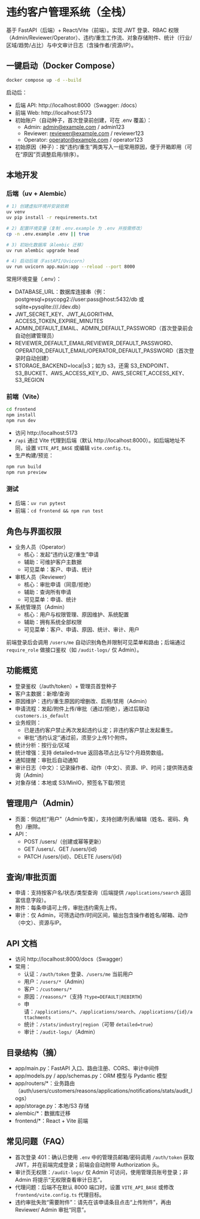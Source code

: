 # 违约客户管理系统（全栈）

基于 FastAPI（后端）+ React/Vite（前端）。实现 JWT 登录、RBAC 权限（Admin/Reviewer/Operator）、违约/重生工作流、对象存储附件、统计（行业/区域/趋势/占比）与中文审计日志（含操作者/资源/IP）。

## 一键启动（Docker Compose）

```bash
docker compose up -d --build
```

启动后：
- 后端 API: http://localhost:8000（Swagger: /docs）
- 前端 Web: http://localhost:5173
- 初始账户（自动种子，首次登录前创建，可在 .env 覆盖）：
	- Admin: admin@example.com / admin123
	- Reviewer: reviewer@example.com / reviewer123
	- Operator: operator@example.com / operator123
 - 初始原因（种子）：按“违约/重生”两类写入一组常用原因，便于开箱即用（可在“原因”页调整启用/排序）。

## 本地开发

### 后端（uv + Alembic）

```bash
# 1) 创建虚拟环境并安装依赖
uv venv
uv pip install -r requirements.txt

# 2) 配置环境变量（复制 .env.example 为 .env 并按需修改）
cp -n .env.example .env || true

# 3) 初始化数据库（Alembic 迁移）
uv run alembic upgrade head

# 4) 启动后端（FastAPI/Uvicorn）
uv run uvicorn app.main:app --reload --port 8000
```

常用环境变量（.env）：
- DATABASE_URL：数据库连接串（例：postgresql+psycopg2://user:pass@host:5432/db 或 sqlite+pysqlite:///./dev.db）
- JWT_SECRET_KEY、JWT_ALGORITHM、ACCESS_TOKEN_EXPIRE_MINUTES
- ADMIN_DEFAULT_EMAIL、ADMIN_DEFAULT_PASSWORD（首次登录前会自动创建管理员）
 - REVIEWER_DEFAULT_EMAIL/REVIEWER_DEFAULT_PASSWORD、OPERATOR_DEFAULT_EMAIL/OPERATOR_DEFAULT_PASSWORD（首次登录时自动创建）
- STORAGE_BACKEND=local|s3；如为 s3，还需 S3_ENDPOINT、S3_BUCKET、AWS_ACCESS_KEY_ID、AWS_SECRET_ACCESS_KEY、S3_REGION

### 前端（Vite）

```bash
cd frontend
npm install
npm run dev
```

- 访问 http://localhost:5173
- `/api` 通过 Vite 代理到后端（默认 http://localhost:8000）。如后端地址不同，设置 `VITE_API_BASE` 或编辑 `vite.config.ts`。
- 生产构建/预览：

```bash
npm run build
npm run preview
```

### 测试
- 后端：`uv run pytest`
- 前端：`cd frontend && npm run test`

## 角色与界面权限

- 业务人员（Operator）
	- 核心：发起“违约认定/重生”申请
	- 辅助：可维护客户主数据
	- 可见菜单：客户、申请、统计
- 审核人员（Reviewer）
	- 核心：审批申请（同意/拒绝）
	- 辅助：查询所有申请
	- 可见菜单：申请、统计
- 系统管理员（Admin）
	- 核心：用户与权限管理、原因维护、系统配置
	- 辅助：拥有系统全部权限
	- 可见菜单：客户、申请、原因、统计、审计、用户

前端登录后会调用 `/users/me` 自动识别角色并限制可见菜单和路由；后端通过 `require_role` 做接口鉴权（如 `/audit-logs/` 仅 Admin）。

## 功能概览
- 登录鉴权（/auth/token）+ 管理员首登种子
- 客户主数据：新增/查询
- 原因维护：违约/重生原因的增删改、启用/禁用（Admin）
- 申请流程：发起/附件上传/审批（通过/拒绝），通过后联动 `customers.is_default`
- 业务规则：
	- 已是违约客户禁止再次发起违约认定；非违约客户禁止发起重生。
	- 审批“违约认定”通过前，须至少上传1个附件。
- 统计分析：按行业/区域
- 统计增强：支持 detailed=true 返回各项占比与12个月趋势数组。
- 通知提醒：审批后自动通知
- 审计日志（中文）：记录操作者、动作（中文）、资源、IP、时间；提供筛选查询（Admin）
- 对象存储：本地或 S3/MinIO，预签名下载/预览

## 管理用户（Admin）
- 页面：侧边栏“用户”（Admin专属），支持创建/列表/编辑（姓名、密码、角色）/删除。
- API：
	- POST /users/（创建或幂等更新）
	- GET /users/、GET /users/{id}
	- PATCH /users/{id}、DELETE /users/{id}

## 查询/审批页面
- 申请：支持按客户名/状态/类型查询（后端提供 `/applications/search` 返回富信息字段）。
- 附件：每条申请可上传，审批违约需先上传。
- 审计：仅 Admin，可筛选动作/时间区间，输出包含操作者姓名/邮箱、动作（中文）、资源与IP。

## API 文档
- 访问 http://localhost:8000/docs（Swagger）
- 常用：
	- 认证：`/auth/token` 登录、`/users/me` 当前用户
	- 用户：`/users/*`（Admin）
	- 客户：`/customers/*`
	- 原因：`/reasons/*`（支持 `?type=DEFAULT|REBIRTH`）
	- 申请：`/applications/*`、`/applications/search`、`/applications/{id}/attachments`
	- 统计：`/stats/industry|region`（可带 `detailed=true`）
	- 审计：`/audit-logs/`（Admin）

## 目录结构（摘）
- app/main.py：FastAPI 入口、路由注册、CORS、审计中间件
- app/models.py / app/schemas.py：ORM 模型与 Pydantic 模型
- app/routers/*：业务路由（auth/users/customers/reasons/applications/notifications/stats/audit_logs）
- app/storage.py：本地/S3 存储
- alembic/*：数据库迁移
- frontend/*：React + Vite 前端

## 常见问题（FAQ）
- 首次登录 401：确认已使用 `.env` 中的管理员邮箱/密码调用 `/auth/token` 获取 JWT，并在前端完成登录；前端会自动附带 Authorization 头。
- 审计页无权限：`/audit-logs/` 仅 Admin 可访问，使用管理员账号登录；非 Admin 将提示“无权限查看审计日志”。
- 代理问题：后端不在默认 8000 端口时，设置 `VITE_API_BASE` 或修改 `frontend/vite.config.ts` 代理目标。
 - 违约审批失败“需要附件”：请先在该申请条目点击“上传附件”，再由 Reviewer/ Admin 审批“同意”。